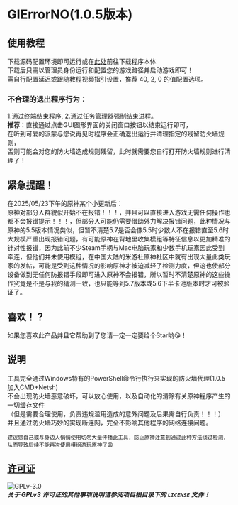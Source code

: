 # GIErrorNO(1.0.5版本)

## 使用教程
下载源码配置环境即可运行或在[此处](https://github.com/baobaobaoPY/GIErrorNO/releases)前往下载程序本体  
下载后只需以管理员身份运行和配置您的游戏路径并启动游戏即可！  
需自行配置延迟或跟随教程视频指引设置，推荐 40, 2, 0 的值配置选项。

### 不合理的退出程序行为：
1.通过终端结束程序, 2.通过任务管理器强制结束进程。  
**推荐**：直接通过点击GUI图形界面的关闭窗口按钮以结束运行即可，  
在听到可爱的派蒙与您说再见时程序会正确退出运行并清理指定的残留防火墙规则，  
否则可能会对您的防火墙造成规则残留，此时就需要您自行打开防火墙规则进行清理了！

## 紧急提醒！
在2025/05/23下午的原神某个小更新后：  
原神对部分人群貌似开始不在报错！！！，并且可以直接进入游戏无需任何操作也都不会报错提示！！！，但部分人可能仍需要借助外力解决报错问题，此种情况与原神的5.5版本情况类似，但暂不清楚5.7是否会像5.5时少数人不在报错直至5.6时大规模严重出现报错问题，有可能原神在背地里收集模组等特征信息以更加精准的针对性报错，因为此前不少Steam手柄与Mac电脑玩家和少数手机玩家因此受到牵连，但他们并未使用模组，在中国大陆的米游社原神社区中就有出现大量此类玩家的发帖，可能是受到这种情况的影响原神才被迫减轻了检测力度，但这也使部分设备做到无任何防报错手段即可进入原神不会报错，所以暂时不清楚原神的这些操作究竟是不是与我的猜测一致，也只能等到5.7版本或5.6下半卡池版本时才可被验证了。  

## 喜欢！？
如果您喜欢此产品并且它帮助到了您请一定一定要给个Star哟😘！  

## 说明
工具完全通过Windows特有的PowerShell命令行执行来实现的防火墙代理(1.0.5加入CMD+Netsh)  
不会出现防火墙恶意破坏，可以放心使用，以及自动化的清除有关原神程序产生的一切缓存文件  
（但是需要合理使用，负责违规滥用造成的意外问题及后果需自行负责！！！）  
并且通过防火墙巧妙的实现断连网，完全不影响其他程序的网络连接问题。 
```
建议您自己或与身边人悄悄使用切勿大量传播此工具，防止原神注意到通过此种方法绕过检测，
从而导致后续不能再次使用模组游玩原神了😩
```


## [许可证](https://www.gnu.org/licenses/gpl-3.0.html)  
![GPLv-3.0](https://www.gnu.org/graphics/gplv3-or-later.png)  
***关于 GPLv3 许可证的其他事项说明请参阅项目根目录下的 `LICENSE` 文件！***  
